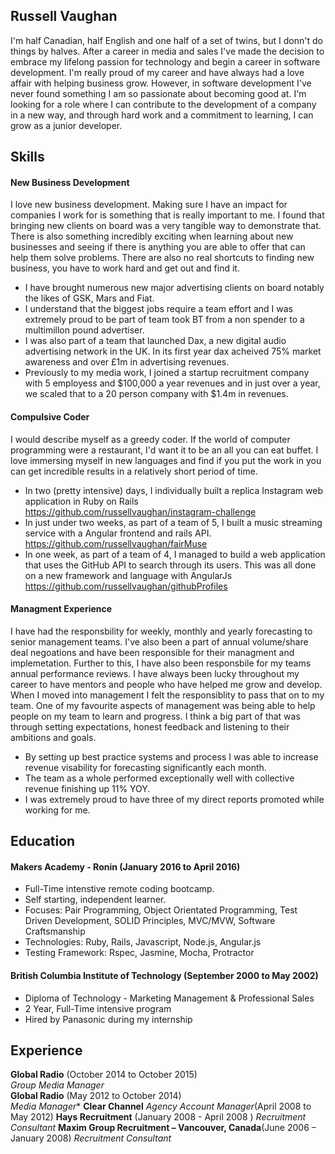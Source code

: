 ## Russell Vaughan

I'm half Canadian, half English and one half of a set of twins, but I donn't do things by halves. After a career in media and sales I've made the decision to embrace my lifelong passion for technology and begin a career in software development. I'm really proud of my career and have always had a love affair with helping business grow. However, in software development I've never found something I am so passionate about becoming good at. I'm looking for a role where I can contribute to the development of a company in a new way, and through hard work and a commitment to learning, I can grow as a junior developer.

## Skills

#### New Business Development

I love new business development. Making sure I have an impact for companies I work for is something that is really important to me. I found that bringing new clients on board was a very tangible way to demonstrate that. There is also something incredibly exciting 
when learning about new businesses and seeing if there is anything you are able to offer that can help them solve problems. There are also no real shortcuts to finding new business, you have to work hard and get out and find it.

- I have brought numerous new major advertising clients on board notably the likes of GSK, Mars and Fiat.
- I understand that the biggest jobs require a team effort and I was extremely proud to be part of team took BT from a non spender to a multimillon pound advertiser.
- I was also part of a team that launched Dax, a new digital audio advertising network in the UK. In its first year dax acheived 75% market awareness and over £1m in advertising revenues. 
- Previously to my media work, I joined a startup recruitment company with 5 employess and $100,000 a year revenues and in just over a year, we scaled that to a 20 person company with $1.4m in revenues.

#### Compulsive Coder

I would describe myself as a greedy coder. If the world of computer programming were a restaurant, I'd want it to be an all you can eat buffet. I love immersing myself in new languages and find if you put the work in you can get incredible results in a relatively short period of time. 

- In two (pretty intensive) days, I individually built a replica Instagram web application in Ruby on Rails
  https://github.com/russellvaughan/instagram-challenge  
- In just under two weeks, as part of a team of 5, I built a music streaming service with a Angular frontend and rails API.
  https://github.com/russellvaughan/fairMuse
- In one week, as part of a team of 4, I managed to build a web application that uses the GitHub API to search through its users. This was all done on a new framework and language with AngularJs 
  https://github.com/russellvaughan/githubProfiles


#### Managment Experience

I have had the responsbility for weekly, monthly and yearly forecasting to senior management teams. I've also been a part of annual volume/share deal negoations and have been responsible for their managment and implemetation. Further to this, I have also been responsbile for my teams annual performance reviews. I have always been lucky throughout my career to have mentors and people who have helped me grow and develop. When I moved into management I felt the responsiblity to pass that on to my team. One of my favourite aspects of management was being able to help people on my team to learn and progress. I think a big part of that was through setting expectations, honest feedback and listening to their ambitions and goals.

- By setting up best practice systems and process I was able to increase revenue visability for forecasting significantly each month.
- The team as a whole performed exceptionally well with collective revenue finishing up 11% YOY.
- I was extremely proud to have three of my direct reports promoted while working for me.

## Education

#### Makers Academy - Ronin (January 2016 to April 2016)

- Full-Time intenstive remote coding bootcamp. 
- Self starting, independent learner.
- Focuses: Pair Programming, Object Orientated Programming, Test Driven Development, SOLID Principles, MVC/MVW, Software Craftsmanship
- Technologies: Ruby, Rails, Javascript, Node.js, Angular.js
- Testing Framework: Rspec, Jasmine, Mocha, Protractor

#### British Columbia Institute of Technology (September 2000 to May 2002)

- Diploma of Technology - Marketing Management & Professional Sales
- 2 Year, Full-Time intensive program 
- Hired by Panasonic during my internship

## Experience

**Global Radio** (October 2014 to October 2015)    
*Group Media Manager*  
**Global Radio** (May 2012 to October 2014)   
*Media Manager** 
**Clear Channel** 
*Agency Account Manager*(April 2008 to May 2012)
**Hays Recruitment** (January 2008 - April 2008 )
*Recruitment Consultant*
**Maxim Group Recruitment – Vancouver, Canada**(June 2006 – January 2008)
*Recruitment Consultant*
